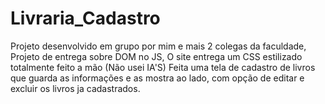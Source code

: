 # Livraria_Cadastro
 Projeto desenvolvido em grupo por mim e mais 2 colegas da faculdade, Projeto de entrega sobre DOM no JS, O site entrega um CSS estilizado totalmente feito a mão (Não usei IA'S) Feita uma tela de cadastro de livros que guarda as informações e as mostra ao lado, com opção de editar e excluir os livros ja cadastrados.
